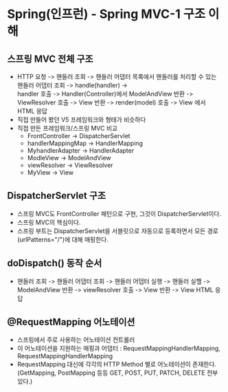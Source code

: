 # Spring(인프런) - Spring MVC-1 구조 이해

## 스프링 MVC 전체 구조
- HTTP 요청 -> 핸들러 조회 -> 핸들러 어댑터 목록에서 핸들러를 처리할 수 있는 핸들러 어댑터 조회 -> handle(handler) ->  
handler 호출 -> Handler(Controller)에서 ModelAndView 반환 -> ViewResolver 호출 -> View 반환 -> render(model) 호출 -> View 에서 HTML 응답
- 직접 만들어 봤던 V5 프레임워크와 형태가 비슷하다
- 직접 만든 프레임워크/스프링 MVC 비교
    - FrontController -> DispatcherServlet
    - handlerMappingMap -> HandlerMapping
    - MyhandlerAdapter -> HandlerAdapter
    - ModleView -> ModelAndView
    - viewResolver -> ViewResolver
    - MyView -> View

## DispatcherServlet 구조
- 스프링 MVC도 FrontController 패턴으로 구현, 그것이 DispatcherServlet이다.
- 스프링 MVC의 핵심이다.
- 스프링 부트는 DispatcherServlet을 서블릿으로 자동으로 등록하면서 모든 경로(urlPatterns="/")에 대해 매핑한다.

## doDispatch() 동작 순서
- 핸들러 조회 -> 핸들러 어댑터 조회 -> 핸들러 어댑터 실행 -> 핸들러 실핼 -> ModelAndView 반환 -> viewResolver 호출 -> View 반환 -> View HTML 응답

## @RequestMapping 어노테이션
- 스프링에서 주로 사용하는 어노테이션 컨트롤러
- 이 어노테이션을 지원하는 매핑과 어댑터 : RequestMappingHandlerMapping, RequestMappingHandlerMapping
- RequestMapping 대신에 각각의 HTTP Method 별로 어노테이션이 존재한다.  
(GetMapping, PostMapping 등등 GET, POST, PUT, PATCH, DELETE 전부 있다.)
